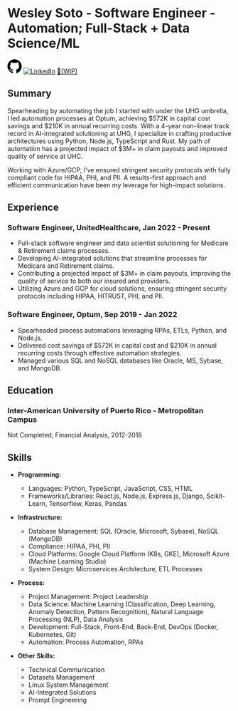 # Wesley Soto - Software Engineer - Automation; Full-Stack + Data Science/ML

[<svg height="32" aria-hidden="true" viewBox="0 0 16 16" version="1.1" width="32" data-view-component="true" class="octicon octicon-mark-github v-align-middle color-fg-default">
    <path d="M8 0c4.42 0 8 3.58 8 8a8.013 8.013 0 0 1-5.45 7.59c-.4.08-.55-.17-.55-.38 0-.27.01-1.13.01-2.2 0-.75-.25-1.23-.54-1.48 1.78-.2 3.65-.88 3.65-3.95 0-.88-.31-1.59-.82-2.15.08-.2.36-1.02-.08-2.12 0 0-.67-.22-2.2.82-.64-.18-1.32-.27-2-.27-.68 0-1.36.09-2 .27-1.53-1.03-2.2-.82-2.2-.82-.44 1.1-.16 1.92-.08 2.12-.51.56-.82 1.28-.82 2.15 0 3.06 1.86 3.75 3.64 3.95-.23.2-.44.55-.51 1.07-.46.21-1.61.55-2.33-.66-.15-.24-.6-.83-1.23-.82-.67.01-.27.38.01.53.34.19.73.9.82 1.13.16.45.68 1.31 2.69.94 0 .67.01 1.3.01 1.49 0 .21-.15.45-.55.38A7.995 7.995 0 0 1 0 8c0-4.42 3.58-8 8-8Z"></path>
</svg>](https://github.com/algorusty) [![LinkedIn](https://static.licdn.com/aero-v1/sc/h/fzptdwtvgnpgk4tf76hulq7)](https://www.linkedin.com/in/wesley-soto-b9a2217b/) [🧠(WIP)](https://themind.exposed)

## Summary

Spearheading by automating the job I started with under the UHG umbrella, I led automation processes at Optum, achieving $572K in capital cost savings and $210K in annual recurring costs. With a 4-year non-linear track record in AI-integrated solutioning at UHG, I specialize in crafting productive architectures using Python, Node.js, TypeScript and Rust. My path of automation has a projected impact of $3M+ in claim payouts and improved quality of service at UHC.

Working with Azure/GCP, I've ensured stringent security protocols with fully compliant code for HIPAA, PHI, and PII. A results-first approach and efficient communication have been my leverage for high-impact solutions.

## Experience

### Software Engineer, UnitedHealthcare, Jan 2022 - Present

- Full-stack software engineer and data scientist solutioning for Medicare & Retirement claims processes.
- Developing AI-integrated solutions that streamline processes for Medicare and Retirement claims.
- Contributing a projected impact of $3M+ in claim payouts, improving the quality of service to both our insured and providers.
- Utilizing Azure and GCP for cloud solutions, ensuring stringent security protocols including HIPAA, HITRUST, PHI, and PII.

### Software Engineer, Optum, Sep 2019 - Jan 2022

- Spearheaded process automations leveraging RPAs, ETLs, Python, and Node.js.
- Delivered cost savings of $572K in capital cost and $210K in annual recurring costs through effective automation strategies.
- Managed various SQL and NoSQL databases like Oracle, MS, Sybase, and MongoDB.

## Education

### Inter-American University of Puerto Rico - Metropolitan Campus

Not Completed, Financial Analysis, 2012-2018

## Skills

- **Programming:**
  - Languages: Python, TypeScript, JavaScript, CSS, HTML
  - Frameworks/Libraries: React.js, Node.js, Express.js, Django, Scikit-Learn, Tensorflow, Keras, Pandas

- **Infrastructure:**
  - Database Management: SQL (Oracle, Microsoft, Sybase), NoSQL (MongoDB)
  - Compliance: HIPAA, PHI, PII
  - Cloud Platforms: Google Cloud Platform (K8s, GKE), Microsoft Azure (Machine Learning Studio)
  - System Design: Microservices Architecture, ETL Processes

- **Process:**
  - Project Management: Project Leadership
  - Data Science: Machine Learning (Classification, Deep Learning, Anomaly Detection, Pattern Recognition), Natural Language Processing (NLP), Data Analysis
  - Development: Full-Stack, Front-End, Back-End, DevOps (Docker, Kubernetes, Git)
  - Automation: Process Automation, RPAs

- **Other Skills:**
  - Technical Communication
  - Datasets Management
  - Linux System Management
  - AI-Integrated Solutions
  - Prompt Engineering